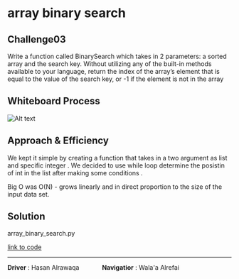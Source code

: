 # array binary search

## Challenge03

 Write a function called BinarySearch which takes in 2 parameters: a sorted array and the search key. Without utilizing any of the built-in methods available to your language, return the index of the array’s element that is equal to the value of the search key, or -1 if the element is not in the array

## Whiteboard Process

![Alt text](../white%20board.png)

## Approach & Efficiency

We kept it simple by creating a function that takes in a two argument as list and specific integer . We decided to use while loop determine the posistin of int in the list after making some conditions . 

Big O was O(N) - grows linearly and in direct proportion to the size of the input data set.

## Solution

array_binary_search.py

 [link to code](array_binary_search.py)

--------------------------------

__Driver__ :  Hasan Alrawaqa &nbsp;&nbsp;&nbsp;&nbsp;&nbsp;&nbsp;&nbsp;&nbsp;&nbsp;&nbsp;&nbsp;  __Navigatior__ : Wala'a Alrefai
